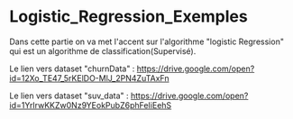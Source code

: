 # Logistic_Regression_Exemples
Dans cette partie on va met l'accent sur l'algorithme "logistic Regression" qui est un algorithme de classification(Supervisé).

Le lien vers dataset "churnData" : 
https://drive.google.com/open?id=12Xo_TE47_5rKElDO-MlJ_2PN4ZuTAxFn

Le lien vers dataset "suv_data" : 
https://drive.google.com/open?id=1YrIrwKKZw0Nz9YEokPubZ6phFeIiEehS

